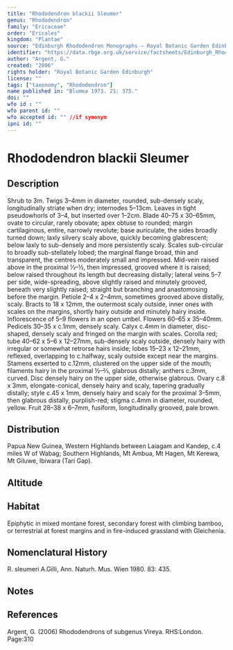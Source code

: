 ```yaml
---
title: "Rhododendron blackii Sleumer"
genus: "Rhododendron"
family: "Ericaceae"
order: "Ericales"
kingdom: "Plantae"
source: "Edinburgh Rhododendron Monographs – Royal Botanic Garden Edinburgh"
identifier: "https://data.rbge.org.uk/service/factsheets/Edinburgh_Rhododendron_Monographs.xhtml"
author: "Argent, G."
created: "2006"
rights holder: "Royal Botanic Garden Edinburgh"
license: ""
tags: ["taxonomy", "Rhododendron"]
name published in: "Blumea 1973. 21: 375."
doi: ""
wfo id : ""
wfo parent id: ""
wfo accepted id: "" //if synonym                      
ipni id: ""
---
```


                       

# Rhododendron blackii Sleumer

## Description
Shrub to 3m. Twigs 3–4mm in diameter, rounded, sub-densely scaly, longitudinally striate when dry; internodes 5–13cm. Leaves in tight pseudowhorls of 3–4, but inserted over 1–2cm. Blade 40–75 x 30–65mm, ovate to circular, rarely obovate; apex obtuse to rounded; margin cartilaginous, entire, narrowly revolute; base auriculate, the sides broadly turned down; laxly silvery scaly above, quickly becoming glabrescent; below laxly to sub-densely and more persistently scaly. Scales sub-circular to broadly sub-stellately lobed; the marginal flange broad, thin and transparent, the centres moderately small and impressed. Mid-vein raised above in the proximal 1⁄3–½, then impressed, grooved where it is raised; below raised throughout its length but decreasing distally; lateral veins 5–7 per side, wide-spreading, above slightly raised and minutely grooved, beneath very slightly raised; straight but branching and anastomosing before the margin. Petiole 2–4 x 2–4mm, sometimes grooved above distally, scaly. Bracts to 18 x 12mm, the outermost scaly outside, inner ones with scales on the margins, shortly hairy outside and minutely hairy inside. Inflorescence of 5–9 flowers in an open umbel. Flowers 60–65 x 35–40mm. Pedicels 30–35 x c.1mm, densely scaly. Calyx c.4mm in diameter, disc-shaped, densely scaly and fringed on the margin with scales. Corolla red; tube 40–62 x 5–6 x 12–27mm, sub-densely scaly outside, densely hairy with irregular or somewhat retrorse hairs inside; lobes 15–23 x 12–21mm, reflexed, overlapping to c.halfway, scaly outside except near the margins. Stamens exserted to c.12mm, clustered on the upper side of the mouth; filaments hairy in the proximal ½–2⁄3, glabrous distally; anthers c.3mm, curved. Disc densely hairy on the upper side, otherwise glabrous. Ovary c.8 x 3mm, elongate-conical, densely hairy and scaly, tapering gradually distally; style c.45 x 1mm, densely hairy and scaly for the proximal 3–5mm, then glabrous distally, purplish-red; stigma c.4mm in diameter, rounded, yellow. Fruit 28–38 x 6–7mm, fusiform, longitudinally grooved, pale brown.

## Distribution
Papua New Guinea, Western Highlands between Laiagam and Kandep, c.4 miles W of Wabag; Southern Highlands, Mt Ambua, Mt Hagen, Mt Kerewa, Mt Giluwe, Ibiwara (Tari Gap).

## Altitude


## Habitat
Epiphytic in mixed montane forest, secondary forest with climbing bamboo, or terrestrial at forest margins and in fire-induced grassland with Gleichenia.

## Nomenclatural History
R. sleumeri A.Gilli, Ann. Naturh. Mus. Wien 1980. 83: 435.
                       
## Notes


## References

Argent, G. (2006) Rhododendrons of subgenus Vireya. RHS:London. Page:310
